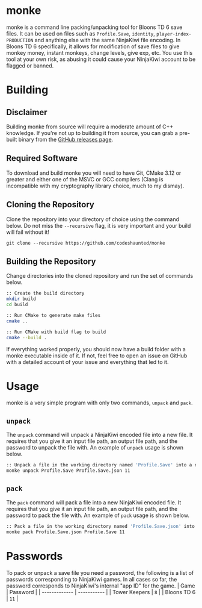 # monke
monke is a command line packing/unpacking tool for Bloons TD 6 save files. It can be used on files such as `Profile.Save`, `identity`, `player-index-PRODUCTION` and anything else with the same NinjaKiwi file encoding. In Bloons TD 6 specifically, it allows for modification of save files to give monkey money, instant monkeys, change levels, give exp, etc. You use this tool at your own risk, as abusing it could cause your NinjaKiwi account to be flagged or banned.

# Building
## Disclaimer
Building monke from source will require a moderate amount of C++ knowledge. If you're not up to building it from source, you can grab a pre-built binary from the [GitHub releases page](https://github.com/codeshaunted/monke/releases).
## Required Software
To download and build monke you will need to have Git, CMake 3.12 or greater and either one of the MSVC or GCC compilers (Clang is incompatible with my cryptography library choice, much to my dismay).
## Cloning the Repository
Clone the repository into your directory of choice using the command below. Do not miss the `--recursive` flag, it is very important and your build will fail without it!
```
git clone --recursive https://github.com/codeshaunted/monke
```
## Building the Repository
Change directories into the cloned repository and run the set of commands below.
```bash
:: Create the build directory
mkdir build
cd build

:: Run CMake to generate make files
cmake ..

:: Run CMake with build flag to build
cmake --build .
```
If everything worked properly, you should now have a build folder with a monke executable inside of it. If not, feel free to open an issue on GitHub with a detailed account of your issue and everything that led to it.

# Usage
monke is a very simple program with only two commands, `unpack` and `pack`.
## `unpack`
The `unpack` command will unpack a NinjaKiwi encoded file into a new file. It requires that you give it an input file path, an output file path, and the password to unpack the file with. An example of `unpack` usage is shown below.
```bash
:: Unpack a file in the working directory named 'Profile.Save' into a new file named 'Profile.Save.json', using the password '11'
monke unpack Profile.Save Profile.Save.json 11
```
## `pack`
The `pack` command will pack a file into a new NinjaKiwi encoded file. It requires that you give it an input file path, an output file path, and the password to pack the file with. An example of `pack` usage is shown below.
```bash
:: Pack a file in the working directory named 'Profile.Save.json' into a new file named 'Profile.Save', using the password '11'
monke pack Profile.Save.json Profile.Save 11
```

# Passwords
To pack or unpack a save file you need a password, the following is a list of passwords corresponding to NinjaKiwi games. In all cases so far, the password corresponds to NinjaKiwi's internal "app ID" for the game.
| Game          | Password    |
| ------------- | ----------- |
| Tower Keepers | `8`         |
| Bloons TD 6   | `11`        |
